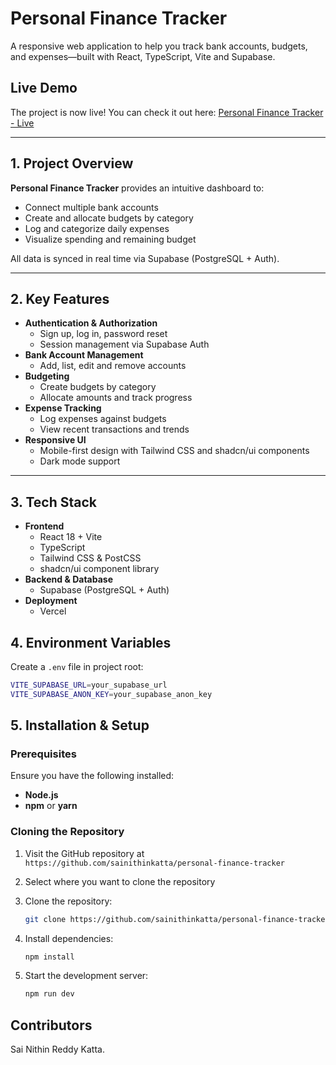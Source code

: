 # Personal Finance Tracker

A responsive web application to help you track bank accounts, budgets, and expenses—built with React, TypeScript, Vite and Supabase.

## Live Demo
The project is now live! You can check it out here: [Personal Finance Tracker - Live]()

---

## 1. Project Overview

**Personal Finance Tracker** provides an intuitive dashboard to:

- Connect multiple bank accounts  
- Create and allocate budgets by category  
- Log and categorize daily expenses  
- Visualize spending and remaining budget  

All data is synced in real time via Supabase (PostgreSQL + Auth).

---

## 2. Key Features

- **Authentication & Authorization**  
  - Sign up, log in, password reset  
  - Session management via Supabase Auth  
- **Bank Account Management**  
  - Add, list, edit and remove accounts  
- **Budgeting**  
  - Create budgets by category  
  - Allocate amounts and track progress  
- **Expense Tracking**  
  - Log expenses against budgets  
  - View recent transactions and trends  
- **Responsive UI**  
  - Mobile-first design with Tailwind CSS and shadcn/ui components  
  - Dark mode support  

---

## 3. Tech Stack

- **Frontend**  
  - React 18 + Vite  
  - TypeScript  
  - Tailwind CSS & PostCSS  
  - shadcn/ui component library  
- **Backend & Database**  
  - Supabase (PostgreSQL + Auth)  
- **Deployment**  
  - Vercel

## 4. Environment Variables

Create a `.env` file in project root:

```bash
VITE_SUPABASE_URL=your_supabase_url
VITE_SUPABASE_ANON_KEY=your_supabase_anon_key
```

## 5. Installation & Setup

### Prerequisites

Ensure you have the following installed:
- **Node.js**
- **npm** or **yarn**

### Cloning the Repository

1. Visit the GitHub repository at `https://github.com/sainithinkatta/personal-finance-tracker`
2. Select where you want to clone the repository
3. Clone the repository:
   ```bash
   git clone https://github.com/sainithinkatta/personal-finance-tracker.git
   ```

1. Install dependencies:
   ```bash
   npm install
   ```

2. Start the development server:
   ```bash
   npm run dev
   ```

## Contributors
Sai Nithin Reddy Katta.
